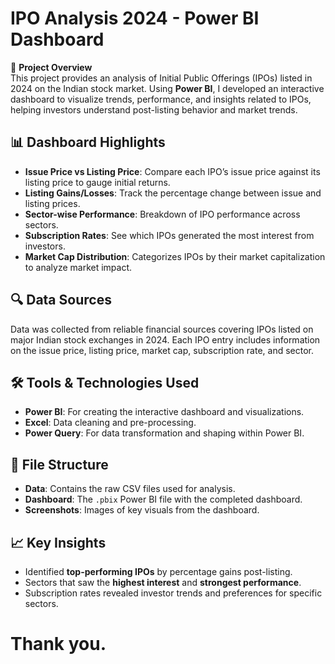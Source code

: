 # IPO Analysis 2024 - Power BI Dashboard

🚀 **Project Overview**  
This project provides an analysis of Initial Public Offerings (IPOs) listed in 2024 on the Indian stock market. Using **Power BI**, I developed an interactive dashboard to visualize trends, performance, and insights related to IPOs, helping investors understand post-listing behavior and market trends.

## 📊 **Dashboard Highlights**
- **Issue Price vs Listing Price**: Compare each IPO’s issue price against its listing price to gauge initial returns.
- **Listing Gains/Losses**: Track the percentage change between issue and listing prices.
- **Sector-wise Performance**: Breakdown of IPO performance across sectors.
- **Subscription Rates**: See which IPOs generated the most interest from investors.
- **Market Cap Distribution**: Categorizes IPOs by their market capitalization to analyze market impact.

## 🔍 **Data Sources**
Data was collected from reliable financial sources covering IPOs listed on major Indian stock exchanges in 2024. Each IPO entry includes information on the issue price, listing price, market cap, subscription rate, and sector.

## 🛠️ **Tools & Technologies Used**
- **Power BI**: For creating the interactive dashboard and visualizations.
- **Excel**: Data cleaning and pre-processing.
- **Power Query**: For data transformation and shaping within Power BI.

## 📁 **File Structure**
- **Data**: Contains the raw CSV files used for analysis.
- **Dashboard**: The `.pbix` Power BI file with the completed dashboard.
- **Screenshots**: Images of key visuals from the dashboard.


## 📈 **Key Insights**
- Identified **top-performing IPOs** by percentage gains post-listing.
- Sectors that saw the **highest interest** and **strongest performance**.
- Subscription rates revealed investor trends and preferences for specific sectors.

# Thank you.
